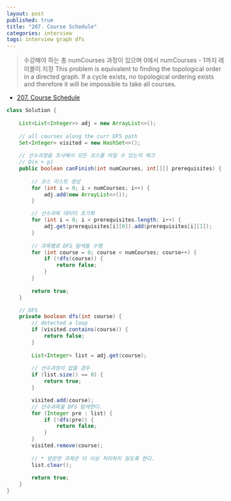 ```yaml
---
layout: post
published: true
title: "207. Course Schedule"
categories: interview
tags: interview graph dfs
---
```


> 수강해야 하는 총 numCourses 과정이 있으며 0에서 numCourses - 1까지 레이블이 지정
> This problem is equivalent to finding the topological order in a directed graph.
> If a cycle exists, no topological ordering exists and therefore it will be impossible to take all courses.

- [207. Course Schedule](https://leetcode.com/problems/course-schedule/)

```java
class Solution {
    
    List<List<Integer>> adj = new ArrayList<>();
    
    // all courses along the curr DFS path
    Set<Integer> visited = new HashSet<>();
    
    // 선수과정을 조사해서 모든 코스를 마칠 수 있는지 체크
    // O(n + p)
    public boolean canFinish(int numCourses, int[][] prerequisites) {
        
        // 코스 리스트 생성
        for (int i = 0; i < numCourses; i++) {
            adj.add(new ArrayList<>());
        }

        // 선수과목 데이터 초기화
        for (int i = 0; i < prerequisites.length; i++) {
            adj.get(prerequisites[i][0]).add(prerequisites[i][1]);
        }
        
        // 과목별로 DFS 탐색을 수행
        for (int course = 0; course < numCourses; course++) {
            if (!dfs(course)) {
                return false;
            }
        }
        
        return true;
    }

    // DFS
    private boolean dfs(int course) {
        // detected a loop
        if (visited.contains(course)) {
            return false;
        }
        
        List<Integer> list = adj.get(course);
        
        // 선수과정이 없을 경우
        if (list.size() == 0) {
            return true;
        }

        visited.add(course);
        // 선수과목을 DFS 탐색한다.
        for (Integer pre : list) {
            if (!dfs(pre)) {
                return false;
            }
        }
        visited.remove(course);
        
        // * 방문한 과목은 더 이상 처리하지 않도록 한다.
        list.clear(); 
        
        return true;
    }
}
```
